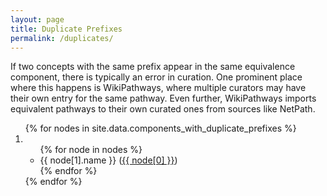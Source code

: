 ```yaml
---
layout: page
title: Duplicate Prefixes
permalink: /duplicates/
---
```

If two concepts with the same prefix appear in the same equivalence component,
there is typically an error in curation. One prominent place where this happens
is WikiPathways, where multiple curators may have their own entry for the same
pathway. Even further, WikiPathways imports equivalent pathways to their own
curated ones from sources like NetPath.

<ol>
{% for nodes in site.data.components_with_duplicate_prefixes %}
<li><ul>
{% for node in nodes %}
<li>
{{ node[1].name }} (<a href="{{ node[1].link }}">{{ node[0] }}</a>)
</li>
{% endfor %}
</ul></li>
{% endfor %}
</ol>
